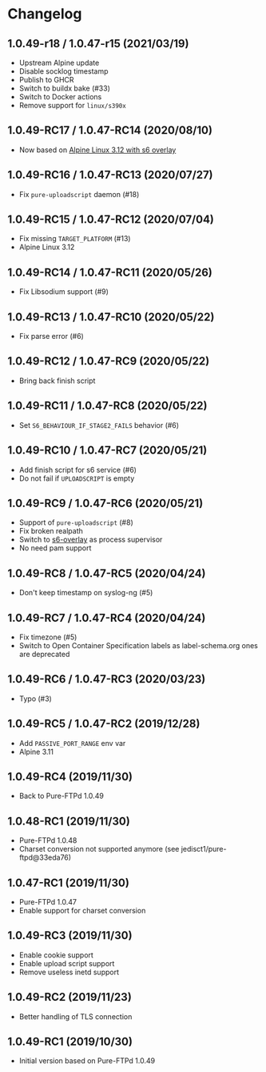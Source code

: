# Changelog

## 1.0.49-r18 / 1.0.47-r15 (2021/03/19)

* Upstream Alpine update
* Disable socklog timestamp
* Publish to GHCR
* Switch to buildx bake (#33)
* Switch to Docker actions
* Remove support for `linux/s390x`

## 1.0.49-RC17 / 1.0.47-RC14 (2020/08/10)

* Now based on [Alpine Linux 3.12 with s6 overlay](https://github.com/crazy-max/docker-alpine-s6/)

## 1.0.49-RC16 / 1.0.47-RC13 (2020/07/27)

* Fix `pure-uploadscript` daemon (#18)

## 1.0.49-RC15 / 1.0.47-RC12 (2020/07/04)

* Fix missing `TARGET_PLATFORM` (#13)
* Alpine Linux 3.12

## 1.0.49-RC14 / 1.0.47-RC11 (2020/05/26)

* Fix Libsodium support (#9)

## 1.0.49-RC13 / 1.0.47-RC10 (2020/05/22)

* Fix parse error (#6)

## 1.0.49-RC12 / 1.0.47-RC9 (2020/05/22)

* Bring back finish script

## 1.0.49-RC11 / 1.0.47-RC8 (2020/05/22)

* Set `S6_BEHAVIOUR_IF_STAGE2_FAILS` behavior (#6)

## 1.0.49-RC10 / 1.0.47-RC7 (2020/05/21)

* Add finish script for s6 service (#6)
* Do not fail if `UPLOADSCRIPT` is empty

## 1.0.49-RC9 / 1.0.47-RC6 (2020/05/21)

* Support of `pure-uploadscript` (#8)
* Fix broken realpath
* Switch to [s6-overlay](https://github.com/just-containers/s6-overlay/) as process supervisor
* No need pam support

## 1.0.49-RC8 / 1.0.47-RC5 (2020/04/24)

* Don't keep timestamp on syslog-ng (#5)

## 1.0.49-RC7 / 1.0.47-RC4 (2020/04/24)

* Fix timezone (#5)
* Switch to Open Container Specification labels as label-schema.org ones are deprecated

## 1.0.49-RC6 / 1.0.47-RC3 (2020/03/23)

* Typo (#3)

## 1.0.49-RC5 / 1.0.47-RC2 (2019/12/28)

* Add `PASSIVE_PORT_RANGE` env var
* Alpine 3.11

## 1.0.49-RC4 (2019/11/30)

* Back to Pure-FTPd 1.0.49

## 1.0.48-RC1 (2019/11/30)

* Pure-FTPd 1.0.48
* Charset conversion not supported anymore (see jedisct1/pure-ftpd@33eda76)

## 1.0.47-RC1 (2019/11/30)

* Pure-FTPd 1.0.47
* Enable support for charset conversion

## 1.0.49-RC3 (2019/11/30)

* Enable cookie support
* Enable upload script support
* Remove useless inetd support

## 1.0.49-RC2 (2019/11/23)

* Better handling of TLS connection

## 1.0.49-RC1 (2019/10/30)

* Initial version based on Pure-FTPd 1.0.49
